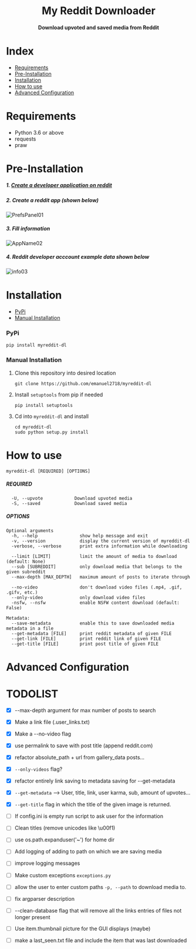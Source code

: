 <div align="center">
<h1>My Reddit Downloader</h1>
<h4>Download upvoted and saved media from Reddit</h4>
</div>



# Index

* [Requirements](#requirments)
* [Pre-Installation](#pre-installation)
* [Installation](#installation)
* [How to use](#how-to-use)
* [Advanced Configuration](#advanced-configuration)


# Requirements

- Python 3.6 or above
- requests
- praw

# Pre-Installation

##### 1. [Create a developer application on reddit](https://www.reddit.com/prefs/apps)

##### 2. Create a reddit app (shown below)

![PrefsPanel01](https://user-images.githubusercontent.com/55965894/108690386-27288d80-74af-11eb-81a9-a0854ca7304d.png)

##### 3. Fill information

![AppName02](https://user-images.githubusercontent.com/55965894/108690978-d2394700-74af-11eb-9992-e81f8ba71bd4.png)

##### 4. Reddit developer acccount example data shown below

![info03](https://user-images.githubusercontent.com/55965894/108691188-10cf0180-74b0-11eb-84c7-c600ee2440ea.png)


# Installation

- [PyPi](#pypi)
- [Manual Installation](#manual-installion)

### PyPi

```console
pip install myreddit-dl
```

### Manual Installation

1. Clone this repository into desired location

    ```console
    git clone https://github.com/emanuel2718/myreddit-dl
    ```

2. Install `setuptools` from pip if needed

    ```console
    pip install setuptools
    ```

3. Cd into `myreddit-dl` and install
    ```console
    cd myreddit-dl
    sudo python setup.py install
    ```
    
# How to use

```console
myreddit-dl [REQUIRED] [OPTIONS]
```

##### REQUIRED

```console
  -U, --upvote            Download upvoted media
  -S, --saved             Download saved media
```

##### OPTIONS

```console
Optional arguments
  -h, --help                show help message and exit
  -v, --version             display the current version of myreddit-dl
  -verbose, --verbose       print extra information while downloading

  --limit [LIMIT]           limit the amount of media to download (default: None)
  --sub [SUBREDDIT]         only download media that belongs to the given subreddit
  --max-depth [MAX_DEPTH]   maximum amount of posts to iterate through

  --no-video                don't download video files (.mp4, .gif, .gifv, etc.)
  --only-video              only download video files
  -nsfw, --nsfw             enable NSFW content download (default: False)

Metadata:
  --save-metadata           enable this to save downloaded media metadata in a file
  --get-metadata [FILE]     print reddit metadata of given FILE
  --get-link [FILE]         print reddit link of given FILE
  --get-title [FILE]        print post title of given FILE
```

# Advanced Configuration

# TODOLIST
- [x] --max-depth argument for max number of posts to search
- [x] Make a link file (.user_links.txt)
- [x] Make a --no-video flag
- [x] use permalink to save with post title (append reddit.com)
- [x] refactor absolute_path + url from gallery_data posts...
- [x] `--only-videos` flag?
- [x] refactor entirely link saving to metadata saving for --get-metadata
- [x] `--get-metadata` --> User, title, link, user karma, sub, amount of upvotes...
- [x] `--get-title` flag in which the title of the given image is returned.
- [ ] If config.ini is empty run script to ask user for the information
- [ ] Clean titles (remove unicodes like \u00f1)
- [ ] use os.path.expanduser('~') for home dir
- [ ] Add logging of adding to path on which we are saving media
- [ ] improve logging messages
- [ ] Make custom exceptions `exceptions.py`
- [ ] allow the user to enter custom paths `-p, --path` to download media to.
- [ ] fix argparser description
- [ ] --clean-database flag that will remove all the links entries of files not longer present
- [ ] Use item.thumbnail picture for the GUI displays (maybe)
- [ ] make a last_seen.txt file and include the item that was last downloaded

